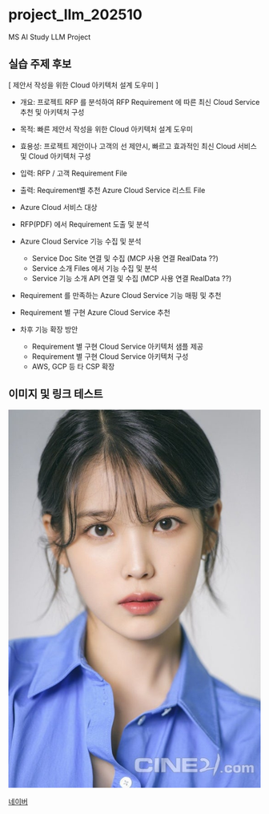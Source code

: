 # project_llm_202510
MS AI Study LLM Project

## 실습 주제 후보 

[ 제안서 작성을 위한 Cloud 아키텍처 설계 도우미 ]

- 개요: 프로젝트 RFP 를 분석하여 RFP Requirement 에 따른 최신 Cloud Service 추천 및 아키텍처 구성 
- 목적: 빠른 제안서 작성을 위한 Cloud 아키텍처 설계 도우미
- 효용성: 프로젝트 제안이나 고객의 선 제안시, 빠르고 효과적인 최신 Cloud 서비스 및 Cloud 아키텍처 구성 

- 입력: RFP / 고객 Requirement File
- 출력: Requirement별 추천 Azure Cloud Service 리스트 File
- Azure Cloud 서비스 대상    
- RFP(PDF) 에서 Requirement 도출 및 분석 
- Azure Cloud Service 기능 수집 및 분석 
	- Service Doc Site 연결 및 수집 (MCP 사용 연결 RealData ??)	
	- Service 소개 Files 에서 기능 수집 및 분석 
    - Service 기능 소개 API 연결 및 수집 (MCP 사용 연결 RealData ??)
- Requirement 를 만족하는 Azure Cloud Service 기능 매핑 및 추천 
- Requirement 별 구현 Azure Cloud Service 추천 
- 차후 기능 확장 방안 
	- Requirement 별 구현 Cloud Service 아키텍처 샘플 제공
	- Requirement 별 구현 Cloud Service 아키텍처 구성 
	- AWS, GCP 등 타 CSP 확장 
  

## 이미지 및 링크 테스트
![mcp image](./IU_face.jpg)

[네이버](http://naver.com)

